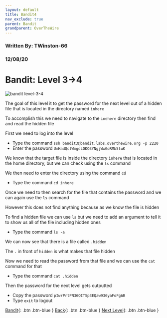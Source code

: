 ```yaml
---
layout: default
title: Bandit4
nav_exclude: true
parent: Bandit
grandparent: OverTheWire
---
```


### Written By: TWinston-66 
### 12/08/20
# Bandit: Level 3&rarr;4

![bandit level-3-4](https://i.imgur.com/YJadVrO.png)

The goal of this level it to get the password for the next level out of a hidden file that is located in the directory named `inhere` 

To accomplish this we need to navigate to the `inehere` directory then find and read the hidden file 

First we need to log into the level 

- Type the command `ssh bandit3@bandit.labs.overthewire.org -p 2220`
- Enter the password `UmHadQclWmgdLOKQ3YNgjWxGoRMb5luK`

We know that the target file is inside the directory `inhere` that is located in the home directory, but we can check using the `ls` command

We then need to enter the directory using the command `cd`

- Type the command `cd inhere`

Once we need to then search for the file that contains the password and we can again use the `ls` command 

However this does not find anything because as we know the file is hidden 

To find a hidden file we can use `ls` but we need to add an argument to tell it to show us all of the file including hidden ones

- Type the command `ls -a` 

We can now see that there is a file called `.hidden` 

The `.` in front of `hidden` is what makes that file hidden 

Now we need to read the password from that file and we can use the `cat` command for that 

- Type the command `cat .hidden` 

Then the password for the next level gets outputted 

- Copy the password `pIwrPrtPN36QITSp3EQaw936yaFoFgAB`
- Type `exit` to logout





[Bandit](https://twinston-66.github.io/HackThePlanet/Wargames/OverTheWire/Bandit/){: .btn .btn-blue }
[Back](https://twinston-66.github.io/HackThePlanet/Wargames/OverTheWire/Bandit/Bandit3){: .btn .btn-blue }
[Next Level](https://twinston-66.github.io/HackThePlanet/docs/writeup-not-posted-bandit){: .btn .btn-blue }